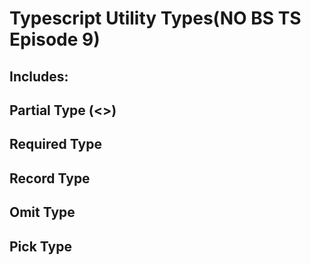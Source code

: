 # Typescript Utility Types(NO BS TS Episode 9)

## Includes:

## Partial Type (<>)
## Required Type
## Record Type
## Omit Type
## Pick Type